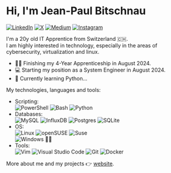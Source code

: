 # Hi, I'm Jean-Paul Bitschnau
<a href="https://www.linkedin.com/in/jbitschnau/"><img src="https://img.shields.io/badge/LinkedIn-0077B5?style=for-the-badge&logo=linkedin&logoColor=white" alt="LinkedIn" /></a>
<a href="https://x.com/jeanbitschnau"><img src="https://img.shields.io/badge/X-%23000000.svg?style=for-the-badge&logo=X&logoColor=white" alt="X" /></a>
<a href="https://medium.com/@jean-paul.bitschnau"><img src="https://img.shields.io/badge/Medium-12100E?style=for-the-badge&logo=medium&logoColor=white" alt="Medium" /></a>
<a href="https://www.instagram.com/jeanpaulbitschnau/"><img src="https://img.shields.io/badge/Instagram-E4405F?style=for-the-badge&logo=instagram&logoColor=white" alt="Instagram" /></a>

I'm a 20y old IT Apprentice from Switzerland :switzerland:.  
I am highly interested in technology, especially in the areas of cybersecurity, virtualization and linux.
- :student: Finishing my 4-Year Apprenticeship in August 2024.
- :computer: Starting my position as a System Engineer in August 2024.
- :snake: Currently learning Python...

My technologies, languages and tools:
- Scripting: <br />
    ![PowerShell](https://img.shields.io/badge/PowerShell-%235391FE.svg?style=for-the-badge&logo=powershell&logoColor=white)
    ![Bash](https://img.shields.io/badge/shell_script-%23121011.svg?style=for-the-badge&logo=gnu-bash&logoColor=white)
    ![Python](https://img.shields.io/badge/python-3670A0?style=for-the-badge&logo=python&logoColor=ffdd54)
- Databases: <br />
    ![MySQL](https://img.shields.io/badge/mysql-4479A1.svg?style=for-the-badge&logo=mysql&logoColor=white)
    ![InfluxDB](https://img.shields.io/badge/InfluxDB-22ADF6?style=for-the-badge&logo=InfluxDB&logoColor=white)
    ![Postgres](https://img.shields.io/badge/postgres-%23316192.svg?style=for-the-badge&logo=postgresql&logoColor=white)
    ![SQLite](https://img.shields.io/badge/sqlite-%2307405e.svg?style=for-the-badge&logo=sqlite&logoColor=white)
- OS: <br />
    ![Linux](https://img.shields.io/badge/Linux-FCC624?style=for-the-badge&logo=linux&logoColor=black)
    ![openSUSE](https://img.shields.io/badge/openSUSE-%2364B345?style=for-the-badge&logo=openSUSE&logoColor=white)
    ![Suse](https://img.shields.io/badge/SUSE-0C322C?style=for-the-badge&logo=SUSE&logoColor=white) <br />
    ![Windows](https://img.shields.io/badge/Windows-0078D6?style=for-the-badge&logo=windows&logoColor=white) 🟰💩
- Tools: <br />
    ![Vim](https://img.shields.io/badge/VIM-%2311AB00.svg?style=for-the-badge&logo=vim&logoColor=white)
    ![Visual Studio Code](https://img.shields.io/badge/Visual%20Studio%20Code-0078d7.svg?style=for-the-badge&logo=visual-studio-code&logoColor=white)
    ![Git](https://img.shields.io/badge/git-%23F05033.svg?style=for-the-badge&logo=git&logoColor=white)
    ![Docker](https://img.shields.io/badge/docker-%230db7ed.svg?style=for-the-badge&logo=docker&logoColor=white)

More about me and my projects :point_right: [website](https://jeanpaulbitschnau.ch).
